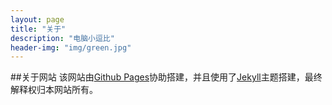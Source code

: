```yaml
---
layout: page
title: "关于"
description: "电脑小逗比"
header-img: "img/green.jpg"
---
```


##关于网站
该网站由[Github Pages](http://www.github.com)协助搭建，并且使用了[Jekyll](http://www.jekyllthemes.org/)主题搭建，最终解释权归本网站所有。






